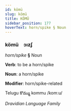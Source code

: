```yaml
---
id: kömü
slug: kömü
title: KÖMÜ
sidebar_position: 177
hoverText: horn/spike § Noun
---
```


### kömü&emsp;<span kind="abugida">ɔıƶʄ</span>

*horn/spike* **§** Noun

**Verb**: to be a horn/spike

**Noun**: a horn/spike

**Modifier**: horn/spike-related

Telugu కొమ్ము kommu /komːu/

*Dravidian Language Family*